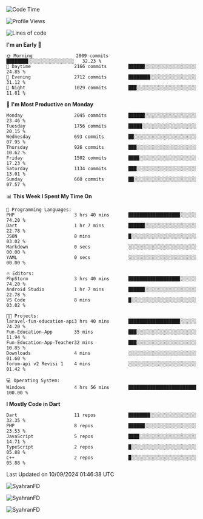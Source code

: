 <!--START_SECTION:waka-->
![Code Time](http://img.shields.io/badge/Code%20Time-416%20hrs%2054%20mins-blue)

![Profile Views](http://img.shields.io/badge/Profile%20Views-14-blue)

![Lines of code](https://img.shields.io/badge/From%20Hello%20World%20I%27ve%20Written-3.5%20million%20lines%20of%20code-blue)

**I'm an Early 🐤** 

```text
🌞 Morning                2809 commits        ████████░░░░░░░░░░░░░░░░░   32.23 % 
🌆 Daytime                2166 commits        ██████░░░░░░░░░░░░░░░░░░░   24.85 % 
🌃 Evening                2712 commits        ████████░░░░░░░░░░░░░░░░░   31.12 % 
🌙 Night                  1029 commits        ███░░░░░░░░░░░░░░░░░░░░░░   11.81 % 
```
📅 **I'm Most Productive on Monday** 

```text
Monday                   2045 commits        ██████░░░░░░░░░░░░░░░░░░░   23.46 % 
Tuesday                  1756 commits        █████░░░░░░░░░░░░░░░░░░░░   20.15 % 
Wednesday                693 commits         ██░░░░░░░░░░░░░░░░░░░░░░░   07.95 % 
Thursday                 926 commits         ███░░░░░░░░░░░░░░░░░░░░░░   10.62 % 
Friday                   1502 commits        ████░░░░░░░░░░░░░░░░░░░░░   17.23 % 
Saturday                 1134 commits        ███░░░░░░░░░░░░░░░░░░░░░░   13.01 % 
Sunday                   660 commits         ██░░░░░░░░░░░░░░░░░░░░░░░   07.57 % 
```


📊 **This Week I Spent My Time On** 

```text
💬 Programming Languages: 
PHP                      3 hrs 40 mins       ███████████████████░░░░░░   74.20 % 
Dart                     1 hr 7 mins         ██████░░░░░░░░░░░░░░░░░░░   22.78 % 
JSON                     8 mins              █░░░░░░░░░░░░░░░░░░░░░░░░   03.02 % 
Markdown                 0 secs              ░░░░░░░░░░░░░░░░░░░░░░░░░   00.00 % 
YAML                     0 secs              ░░░░░░░░░░░░░░░░░░░░░░░░░   00.00 % 

🔥 Editors: 
PhpStorm                 3 hrs 40 mins       ███████████████████░░░░░░   74.20 % 
Android Studio           1 hr 7 mins         ██████░░░░░░░░░░░░░░░░░░░   22.78 % 
VS Code                  8 mins              █░░░░░░░░░░░░░░░░░░░░░░░░   03.02 % 

🐱‍💻 Projects: 
laravel-fun-education-api3 hrs 40 mins       ███████████████████░░░░░░   74.20 % 
Fun-Education-App        35 mins             ███░░░░░░░░░░░░░░░░░░░░░░   11.94 % 
Fun-Education-App-Teacher32 mins             ███░░░░░░░░░░░░░░░░░░░░░░   10.85 % 
Downloads                4 mins              ░░░░░░░░░░░░░░░░░░░░░░░░░   01.60 % 
forum-api v2 Revisi 1    4 mins              ░░░░░░░░░░░░░░░░░░░░░░░░░   01.42 % 

💻 Operating System: 
Windows                  4 hrs 56 mins       █████████████████████████   100.00 % 
```

**I Mostly Code in Dart** 

```text
Dart                     11 repos            ████████░░░░░░░░░░░░░░░░░   32.35 % 
PHP                      8 repos             ██████░░░░░░░░░░░░░░░░░░░   23.53 % 
JavaScript               5 repos             ████░░░░░░░░░░░░░░░░░░░░░   14.71 % 
TypeScript               2 repos             █░░░░░░░░░░░░░░░░░░░░░░░░   05.88 % 
C++                      2 repos             █░░░░░░░░░░░░░░░░░░░░░░░░   05.88 % 
```




 Last Updated on 10/09/2024 01:46:38 UTC
<!--END_SECTION:waka-->

<p align="left">
  <img src="https://github-readme-stats.vercel.app/api/top-langs?username=SyahranFD&layout=donut&hide=C%2B%2B,CMake,css&show_icons=true&locale=en&&theme=blueberry" alt="SyahranFD" />
</p>

<p align="left">
  <img src="https://github-readme-stats.vercel.app/api?username=SyahranFD&show_icons=true&locale=en&theme=blueberry" alt="SyahranFD" />
</p>

<p align="left">
  <img src="https://streak-stats.demolab.com/?user=SyahranFD&theme=blueberry" alt="SyahranFD"/>
</p>
